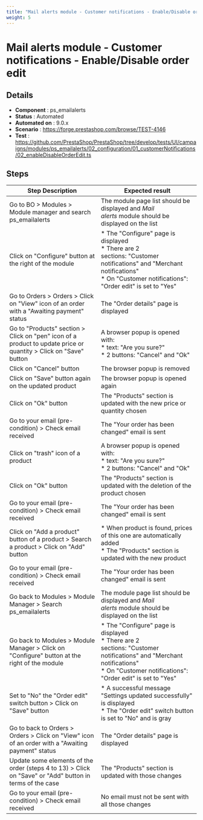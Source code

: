 ```yaml
---
title: "Mail alerts module - Customer notifications - Enable/Disable order edit"
weight: 5
---
```


# Mail alerts module - Customer notifications - Enable/Disable order edit
## Details
* **Component** : ps_emailalerts
* **Status** : Automated
* **Automated on** : 9.0.x
* **Scenario** : https://forge.prestashop.com/browse/TEST-4146
* **Test** : https://github.com/PrestaShop/PrestaShop/tree/develop/tests/UI/campaigns/modules/ps_emailalerts/02_configuration/01_customerNotifications/02_enableDisableOrderEdit.ts

## Steps
| Step Description | Expected result |
| ----- | ----- |
| Go to BO > Modules > Module manager and search ps_emailalerts | The module page list should be displayed and *Mail alerts* module should be displayed on the list |
| Click on "Configure" button at the right of the module | * The "Configure" page is displayed<br> * There are 2 sections: "Customer notifications" and "Merchant notifications"<br> * On "Customer notifications": "Order edit" is set to "Yes" |
| Go to Orders > Orders > Click on "View" icon of an order with a "Awaiting payment" status | The "Order details" page is displayed |
| Go to "Products" section > Click on "pen" icon of a product to update price or quantity > Click on "Save" button | A browser popup is opened with:<br> * text: "Are you sure?"<br> * 2 buttons: "Cancel" and "Ok" |
| Click on "Cancel" button | The browser popup is removed |
| Click on "Save" button again on the updated product | The browser popup is opened again |
| Click on "Ok" button | The "Products" section is updated with the new price or quantity chosen |
| Go to your email (pre-condition) > Check email received | The "Your order has been changed" email is sent |
| Click on "trash" icon of a product | A browser popup is opened with:<br> * text: "Are you sure?"<br> * 2 buttons: "Cancel" and "Ok" |
| Click on "Ok" button | The "Products" section is updated with the deletion of the product chosen |
| Go to your email (pre-condition) > Check email received | The "Your order has been changed" email is sent |
| Click on "Add a product" button of a product > Search a product > Click on "Add" button | * When product is found, prices of this one are automatically added<br> * The "Products" section is updated with the new product |
| Go to your email (pre-condition) > Check email received | The "Your order has been changed" email is sent |
| Go back to Modules > Module Manager > Search ps_emailalerts | The module page list should be displayed and *Mail alerts* module should be displayed on the list |
| Go back to Modules > Module Manager > Click on "Configure" button at the right of the module | * The "Configure" page is displayed<br> * There are 2 sections: "Customer notifications" and "Merchant notifications"<br> * On "Customer notifications": "Order edit" is set to "Yes" |
| Set to "No" the "Order edit" switch button > Click on "Save" button | * A successful message "Settings updated successfully" is displayed<br> * The "Order edit" switch button is set to "No" and is gray |
| Go to back to Orders > Orders > Click on "View" icon of an order with a "Awaiting payment" status | The "Order details" page is displayed |
| Update some elements of the order (steps 4 to 13) > Click on "Save" or "Add" button in terms of the case | The "Products" section is updated with those changes |
| Go to your email (pre-condition) > Check email received | No email must not be sent with all those changes |